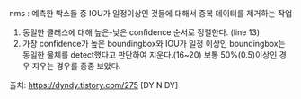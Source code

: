 nms : 예측한 박스들 중 IOU가 일정이상인 것들에 대해서 중복 데이터를 제거하는 작업 

1. 동일한 클래스에 대해 높은-낮은 confidence 순서로 정렬한다. (line 13)
2. 가장 confidence가 높은 boundingbox와 IOU가 일정 이상인 boundingbox는 동일한 물체를 detect했다고 판단하여 지운다.(16~20) 보통 50%(0.5)이상인 경우 지우는 경우를 종종 보았다.


출처: https://dyndy.tistory.com/275 [DY N DY]
